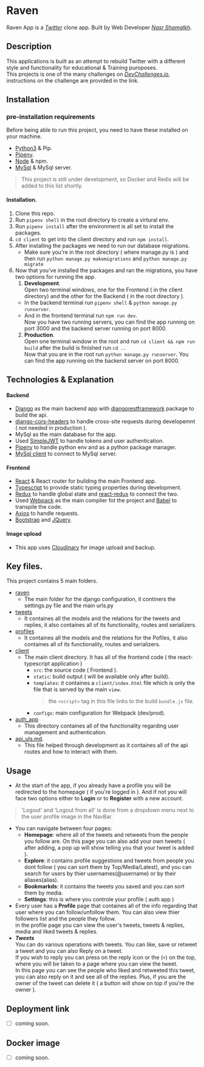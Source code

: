 # Raven
Raven App is a [*Twitter*](https://twitter.com/) clone app. Built by Web Developer [*Nasr Shamalkh*](https://github.com/NasrShamalkh).

## Description
This applications is built as an attempt to rebuild Twitter with a different style and functionality for educational & Training puroposes.  
This projects is one of the many challenges on [*DevChallenges.io*](https://devchallenges.io/challenges/rleoQc34THclWx1cFFKH), instructions on the challenge are provided in the link. 

## Installation
### pre-installation requirements
Before being able to run this project, you need to have these installed on your machine.  
* [Python3](https://www.python.org/downloads/) & Pip.
* [Pipenv](https://pypi.org/project/pipenv/).
* [Node](https://nodejs.org/en/download/) & npm.
* [MySql](https://dev.mysql.com/doc/mysql-installation-excerpt/5.7/en/) & MySql server.
> This project is still under development, so Docker and Redis will be added to this list shortly.
 #### Installation.
 1. Clone this repo.
 2. Run `pipenv shell` in the root directory to create a virtural env.
 3. Run `pipenv install` after the environment is all set to install the packages.
 4. `cd client` to get into the client directory and run `npm install`.
 5. After installing the packages we need to run our database migrations.
    - Make sure you're in the root directory ( where manage.py is ) and then run `python manage.py makemigrations` and `python manage.py migrate`
 5. Now that you've installed the packages and ran the migrations, you have two options for running the app.
    1. __Development__.  
    Open two terminal windows, one for the Frontend ( in the client directory) and the other for the Backend ( in the root directory ).
    - In the backend terminal run `pipenv shell` & `python manage.py runserver`.
    - And in the frontend terminal run `npm run dev`.  
     Now you have two running servers, you can find the app running on port 3000 and the backend server running on port 8000.
    2. __Production__.  
    Open one terminal window in the root and run `cd client && npm run build` after the build is finished run `cd ..`  
    Now that you are in the root run `python manage.py runserver`. You can find the app running on the backend server on port 8000.

## Technologies & Explanation
#### Backend
- [Django](https://www.djangoproject.com/) as the main backend app with [djangorestframework](https://www.django-rest-framework.org/) package to build the api.
- [django-cors-headers](https://pypi.org/project/django-cors-headers/) to handle cross-site requests during developemnt ( not needed in production ).
- MySql as the main database for the app.
- Used [SimpleJWT](https://pypi.org/project/djangorestframework-simplejwt/) to handle tokens and user authentication.
- [Pipenv](https://pypi.org/project/pipenv/) to handle python env and as a python package manager.
- [MySql client](https://pypi.org/project/mysqlclient/) to connect to MySql server.

#### Frontend
- [React](https://reactjs.org/) & React router for building the main Frontend app.
- [Typescript](https://www.typescriptlang.org/) to provide static typing properties during development.
- [Redux](https://redux.js.org/) to handle global state and [react-redux](https://react-redux.js.org/) to connect the two.
- Used [Webpack](https://webpack.js.org/) as the main complier fot the project and [Babel](https://babeljs.io/) to transpile the code.
- [Axios](https://www.npmjs.com/package/axios) to handle requests.
- [Bootstrap](https://getbootstrap.com/) and [JQuery](https://jquery.com/).

#### Image upload
- This app uses [Cloudinary](http://cloudinary.com/) for image upload and backup.

##  Key files.
This project contains 5 main folders.  
* [raven](https://github.com/NasrShamalkh/Raven-Twitter_clone/tree/main/raven)
    * The main folder for the django configuration, it continers the settings.py file and the main urls.py
* [tweets](https://github.com/NasrShamalkh/Raven-Twitter_clone/tree/main/tweets)
    * It containes all the models and the relations for the tweets and replies, it also containes all of its functionality, routes and serializers.
* [profiles](https://github.com/NasrShamalkh/Raven-Twitter_clone/tree/main/profiles)
    * It containes all the models and the relations for the Pofiles, it also containes all of its functionality, routes and serializers.
* [client](https://github.com/NasrShamalkh/Raven-Twitter_clone/tree/main/client) 
    * The main client directory. It has all of the frontend code ( the react-typescript application ) 
        * `src`: the source code ( Frontend ).
        * `static`: build output ( will be available only after build).
        * `templates`: it containes a `client/index.html` file which is only the file that is served by the main `view`.
            > the `<script>` tag in this file links to the build `bundle.js` file.
        * `configs`: main configuration for Webpack (dev/prod).
* [auth_app](https://github.com/NasrShamalkh/Raven-Twitter_clone/tree/main/auth_app) 
    * This directory containes all of the functionality regarding user management and authentication. 
* [api_uls.md](https://github.com/NasrShamalkh/Raven-Twitter_clone/blob/main/api_ulrs.md).
    * This file helped through development as it containes all of the api routes and how to interact with them.


## Usage
* At the start of the app, if you already have a profile you will be redirected to the homepage ( if you're logged in ). And if not you will face two options either to **Login** or to **Register** with a new account.
> 'Logout' and 'Logout from all' is done from a dropdown menu next to the user profile image in the NavBar.
* You can navigate between four pages:
    - **Homepage**: where all of the tweets and retweets from the people you follow are. On this page you can also add your own tweets ( after adding, a pop up will show telling you that your tweet is added ).
    - **Explore**: it contains profile suggestions and tweets from people you dont follow ( you can sort them by Top/Media/Latest), and you can search for users by thier usernames(@username) or by their aliases(alias).
    - **Bookmarkds**: it contains the tweets you saved and you can sort them by media.
    - **Settings**: this is where you controle your profile ( auth app )
* Every user has a **Profile** page that containes all of the info regarding that user where you can follow/unfollow them. You can also view thier followers list and the people they follow.  
in the profile page you can view the user's tweets, tweets & replies, media and liked tweets & replies.
* ***Tweets***  
You can do various operations with tweets. You can like, save or retweet a tweet and you can also Reply on a tweet.  
If you wish to reply you can press on the reply icon or the   (`+`) on the top, where you will be taken to a page where you can view the tweet.  
In this page you can see the people who liked and retweeted this tweet, you can also reply on it and see all of the replies. Plus, if you are the owner of the tweet can delete it ( a button will show on top if you're the owner ). 

## Deployment link
- [ ] coming soon.

## Docker image
- [ ] coming soon.

